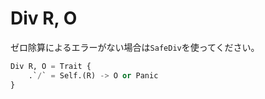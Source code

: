 # Div R, O

ゼロ除算によるエラーがない場合は`SafeDiv`を使ってください。

```python
Div R, O = Trait {
    .`/` = Self.(R) -> O or Panic
}
```
